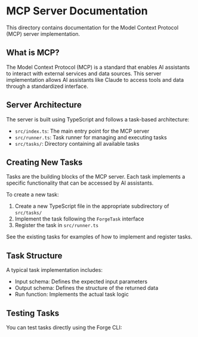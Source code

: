 # MCP Server Documentation

This directory contains documentation for the Model Context Protocol (MCP) server implementation.

## What is MCP?

The Model Context Protocol (MCP) is a standard that enables AI assistants to interact with external services and data sources. This server implementation allows AI assistants like Claude to access tools and data through a standardized interface.

## Server Architecture

The server is built using TypeScript and follows a task-based architecture:

- `src/index.ts`: The main entry point for the MCP server
- `src/runner.ts`: Task runner for managing and executing tasks
- `src/tasks/`: Directory containing all available tasks

## Creating New Tasks

Tasks are the building blocks of the MCP server. Each task implements a specific functionality that can be accessed by AI assistants.

To create a new task:

1. Create a new TypeScript file in the appropriate subdirectory of `src/tasks/`
2. Implement the task following the `ForgeTask` interface
3. Register the task in `src/runner.ts`

See the existing tasks for examples of how to implement and register tasks.

## Task Structure

A typical task implementation includes:

- Input schema: Defines the expected input parameters
- Output schema: Defines the structure of the returned data
- Run function: Implements the actual task logic

## Testing Tasks

You can test tasks directly using the Forge CLI:

